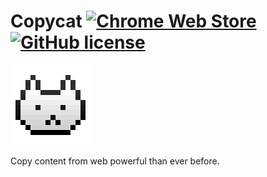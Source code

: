 # Copycat [![Chrome Web Store](https://img.shields.io/chrome-web-store/v/jdjbiojkklnaeoanimopafmnmhldejbg.svg?maxAge=86400)](https://chrome.google.com/webstore/detail/copycat/jdjbiojkklnaeoanimopafmnmhldejbg) [![GitHub license](https://img.shields.io/badge/license-MIT-blue.svg)](https://raw.githubusercontent.com/BlackGlory/copycat/master/LICENSE)

[![copycat](https://raw.githubusercontent.com/BlackGlory/copycat/master/src/assets/icon-128.png)](https://chrome.google.com/webstore/detail/copycat/jdjbiojkklnaeoanimopafmnmhldejbg)

Copy content from web powerful than ever before.
